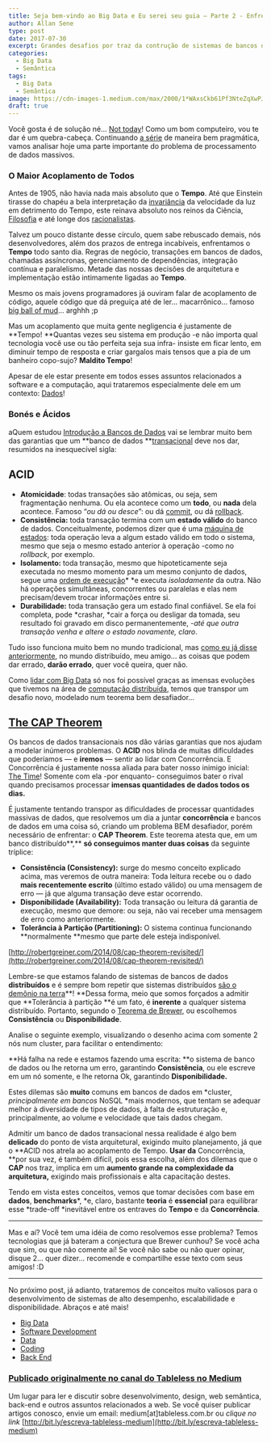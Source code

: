```yaml
---
title: Seja bem-vindo ao Big Data e Eu serei seu guia — Parte 2 - Enfrentando um Problema
author: Allan Sene
type: post
date: 2017-07-30
excerpt: Grandes desafios por traz da contrução de sistemas de bancos de dados de alta disponibilidade e escaláveis.
categories:
  - Big Data
  - Semântica
tags:
  - Big Data
  - Semântica
image: https://cdn-images-1.medium.com/max/2000/1*WAxsCkb61Pf3NteZqXwPJQ.jpeg
draft: true
---
```


Você gosta é de solução né... [Not today](https://media.makeameme.org/created/but-it-is.jpg)! Como um bom
computeiro, vou te dar é um quebra-cabeça. Continuando [a
série](https://medium.com/@allansenne/seja-bem-vindo-ao-big-data-e-eu-serei-seu-guia-parte-1-cursos-6b6f25cfa3fe)
de maneira bem pragmática, vamos analisar hoje uma parte importante do problema
de processamento de dados massivos.

### O Maior Acoplamento de Todos

Antes de 1905, não havia nada mais absoluto que o **Tempo**. Até que Einstein
tirasse do chapéu a bela interpretação da
[invariância](https://pt.wikipedia.org/wiki/InvariÃ¢ncia) da velocidade da luz
em detrimento do Tempo, este reinava absoluto nos reinos da Ciência,
[Filosofia](https://pt.wikipedia.org/wiki/Causalidade) e até longe dos
[racionalistas](https://pt.wikipedia.org/wiki/AdÃ¡gio_(mÃºsica)).

Talvez um pouco distante desse círculo, quem sabe rebuscado demais, nós
desenvolvedores, além dos prazos de entrega incabíveis, enfrentamos o **Tempo**
todo santo dia. Regras de negócio, transações em bancos de dados, chamadas
assíncronas, gerenciamento de dependências, integração contínua e paralelismo.
Metade das nossas decisões de arquitetura e implementação estão intimamente
ligadas ao **Tempo**.

Mesmo os mais jovens programadores já ouviram falar de acoplamento de código,
aquele código que dá preguiça até de ler... macarrônico... famoso [big ball of
mud](http://www.laputan.org/mud/)... arghhh ;p

Mas um acoplamento que muita gente negligencia é justamente de **Tempo!
**Quantas vezes seu sistema em produção -e não importa qual tecnologia você use
ou tão perfeita seja sua infra- insiste em ficar lento, em diminuir tempo de
resposta e criar gargalos mais tensos que a pia de um banheiro copo-sujo?
**Maldito Tempo**!

Apesar de ele estar presente em todos esses assuntos relacionados a software e a
computação, aqui trataremos especialmente dele em um contexto:
[Dados](https://www.google.com.br/search?q=dados&safe=off&source=lnms&tbm=isch&sa=X&ved=0ahUKEwjQifCyt_3TAhXGEpAKHRXMCCsQ_AUIBigB&biw=1366&bih=602#imgrc=_)!

### Bonés e Ácidos

aQuem estudou [Introdução a Bancos de
Dados](https://lagunita.stanford.edu/courses/Engineering/db/2014_1/about) vai se
lembrar muito bem das garantias que um **banco de dados
**[transacional](https://www.quora.com/What-is-a-database-transaction) deve nos
dar, resumidos na inesquecível sigla:

## ACID

* **Atomicidade**: todas transações são atômicas, ou seja, sem fragmentação
nenhuma. Ou ela acontece como um **todo**, ou **nada** dela acontece. Famoso
“*ou dá ou desce*”: ou dá [commit](https://pt.wikipedia.org/wiki/Commit), ou dá
[rollback](https://pt.wikipedia.org/wiki/Rollback).
* **Consistência:** toda transação termina com um **estado válido** do banco de
dados. Conceitualmente, podemos dizer que é uma [máquina de
estados](https://pt.wikipedia.org/wiki/MÃ¡quina_de_estados_finita): toda
operação leva a algum estado válido em todo o sistema, mesmo que seja o mesmo
estado anterior à operação -como no *rollback*, por exemplo.
* **Isolamento:** toda transação, mesmo que hipoteticamente seja executada no
mesmo momento para um mesmo conjunto de dados, segue uma [ordem de
execução](https://en.wikipedia.org/wiki/Call_stack)* *e executa *isoladamente*
da outra. Não há operações simultâneas, concorrentes ou paralelas e elas nem
precisam/devem trocar informações entre si.
* **Durabilidade:** toda transação gera um estado final confiável. Se ela foi
completa, pode *crashar, *cair a força ou desligar da tomada, seu resultado foi
gravado em disco permanentemente, -*até que outra transação venha e altere o
estado novamente, claro*.

Tudo isso funciona muito bem no mundo tradicional, mas [como eu já disse
anteriormente](https://medium.com/@allansenne/destrua-seu-data-warehouse-f362ae6e4460),
no mundo distribuído, meu amigo... as coisas que podem dar errado, **darão
errado**, quer você queira, quer não.

Como [lidar com Big
Data](https://medium.com/@allansenne/as-verdades-que-o-mercado-brasileiro-e-vocÃª-precisam-ouvir-sobre-big-data-9fb6f8d5b9d3)
só nos foi possível graças as imensas evoluções que tivemos na área de
[computação distribuída](https://en.wikipedia.org/wiki/Distributed_computing),
temos que transpor um desafio novo, modelado num teorema bem desafiador...

## [The CAP Theorem](https://en.wikipedia.org/wiki/CAP_theorem)

Os bancos de dados transacionais nos dão várias garantias que nos ajudam a
modelar inúmeros problemas. O **ACID** nos blinda de muitas dificuldades que
poderíamos — e **iremos** — sentir ao lidar com Concorrência. E Concorrência é
justamente nossa aliada para bater nosso inimigo inicial: [The
Time](https://www.youtube.com/watch?v=JwYX52BP2Sk)! Somente com ela -por
enquanto- conseguimos bater o rival quando precisamos processar **imensas
quantidades de dados todos os dias.**

É justamente tentando transpor as dificuldades de processar quantidades massivas
de dados, que resolvemos um dia a juntar **concorrência** e bancos de dados em
uma coisa só, criando um problema BEM desafiador, porém necessário de enfrentar:
o **CAP Theorem**. Este teorema atesta que, em um banco distribuído**,** **só
conseguimos manter duas coisas** da seguinte tríplice:

* **Consistência (Consistency):** surge do mesmo conceito explicado acima, mas
veremos de outra maneira: Toda leitura recebe ou o dado **mais recentemente
escrito** (último estado válido) ou uma mensagem de erro — já que alguma
transação deve estar ocorrendo.
* **Disponibilidade (Availability):** Toda transação ou leitura dá garantia de
execução, mesmo que demore: ou seja, não vai receber uma mensagem de erro como
anteriormente.
* **Tolerância à Partição (Partitioning):** O sistema continua funcionando
**normalmente **mesmo que parte dele esteja indisponível.

[http://robertgreiner.com/2014/08/cap-theorem-revisited/](http://robertgreiner.com/2014/08/cap-theorem-revisited/)</span>

Lembre-se que estamos falando de sistemas de bancos de dados **distribuídos** e
é sempre bom repetir que sistemas distribuídos [são o demônio na
terra](https://en.wikipedia.org/wiki/Fallacies_of_distributed_computing)**!
**Dessa forma, meio que somos forçados a admitir que **Tolerância à partição **é
um fato, é **inerente** a qualquer sistema distribuído. Portanto, segundo o
[Teorema de
Brewer](http://citeseerx.ist.psu.edu/viewdoc/download?doi=10.1.1.67.6951&rep=rep1&type=pdf),
ou escolhemos **Consistência** ou **Disponibilidade**.

Analise o seguinte exemplo, visualizando o desenho acima com somente 2 nós num
cluster, para facilitar o entendimento:

**Há falha na rede e estamos fazendo uma escrita: **o sistema de banco de dados
ou lhe retorna um erro, garantindo **Consistência**, ou ele escreve em um nó
somente, e lhe retorna Ok, garantindo **Disponibilidade.**

Estes dilemas são **muito** comuns em bancos de dados em *cluster,
*principalmente em bancos* NoSQL *mais modernos, que tentam se adequar melhor à
diversidade de tipos de dados, à falta de estruturação e, principalmente, ao
volume e velocidade que tais dados chegam.


Admitir um banco de dados transacional nessa realidade é algo bem **delicado**
do ponto de vista arquitetural, exigindo muito planejamento, já que o **ACID nos
atrela ao acoplamento de Tempo. **Usar da** Concorrência, **por sua vez, é
também difícil, pois essa escolha, além dos dilemas que o **CAP** nos traz,
implica em um **aumento grande na complexidade da arquitetura,** exigindo mais
profissionais e alta capacitação destes.

Tendo em vista estes conceitos, vemos que tomar decisões com base em **dados**,
**benchmarks***, *e, claro, bastante **teoria** é **essencial** para equilibrar
esse *trade-off *inevitável entre os entraves do **Tempo** e da
**Concorrência**.

*****

Mas e aí? Você tem uma idéia de como resolvemos esse problema? Temos tecnologias
que já bateram a conjectura que Brewer cunhou? Se você acha que sim, ou que não
comente aí! Se você não sabe ou não quer opinar, disque 2... quer dizer... recomende
e compartilhe esse texto com seus amigos! :D

*****

No próximo post, já adianto, trataremos de conceitos muito valiosos para o
desenvolvimento de sistemas de alto desempenho, escalabilidade e
disponibilidade. Abraços e até mais!

* [Big Data](https://medium.com/tag/big-data?source=post)
* [Software Development](https://medium.com/tag/software-development?source=post)
* [Data](https://medium.com/tag/data?source=post)
* [Coding](https://medium.com/tag/coding?source=post)
* [Back End](https://medium.com/tag/backend?source=post)

### [Publicado originalmente no canal do Tableless no Medium](https://medium.com/tableless?source=footer_card)

Um lugar para ler e discutir sobre desenvolvimento, design, web semântica,
back-end e outros assuntos relacionados a web. Se você quiser publicar artigos
conosco, envie um email: medium[at]tableless.com.br ou *clique no link*
[http://bit.ly/escreva-tableless-medium](http://bit.ly/escreva-tableless-medium)
